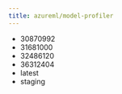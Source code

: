 ```yaml
---
title: azureml/model-profiler
---
```

- 30870992
- 31681000
- 32486120
- 36312404
- latest
- staging
